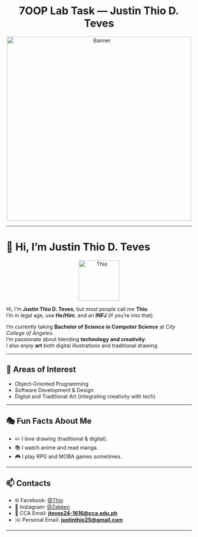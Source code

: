 <!-- A. Heading / Banner -->
<h1 align="center">7OOP Lab Task — Justin Thio D. Teves</h1>

<p align="center">
  <!-- Optional banner -->
  <img src="https://github.com/user-attachments/assets/293217cb-b6db-4646-8e0a-81a27cd7354b" alt="Banner" width="500"/>
</p>

---

# 👋 Hi, I’m Justin Thio D. Teves  

<p align="center">
  <img src="https://github.com/user-attachments/assets/fcd7ac8d-e80e-4173-afa4-7e94c009cc6a" alt="Thio" width="110"/>
</p>  

Hi, I’m **Justin Thio D. Teves**, but most people call me **Thio**.  
I’m in legal age, use **He/Him**, and an **INFJ** (if you’re into that).  

I’m currently taking **Bachelor of Science in Computer Science** at *City College of Angeles*.  
I’m passionate about blending **technology and creativity**.  
I also enjoy **art**  both digital illustrations and traditional drawing.  

---

## 🚀 Areas of Interest  

- Object-Oriented Programming  
- Software Development & Design  
- Digital and Traditional Art (integrating creativity with tech)  

---

## 🎭 Fun Facts About Me  

- ✏️ I love drawing (traditional & digital).  
- 📚 I watch anime and read manga.  
- 🎮 I play RPG and MOBA games sometimes.  

---

## 📫 Contacts  

- 🌐 Facebook: [@Thio](https://www.facebook.com/justinthio.teves)  
- 📸 Instagram: [@Zekken](https://www.instagram.com/koreooeoeo?igsh=MXdvYzhwejJnN3V1NA==)  
- 📧 CCA Email: **jteves24-1616@cca.edu.ph**  
- ✉️ Personal Email: **justinthio25@gmail.com**  

---
